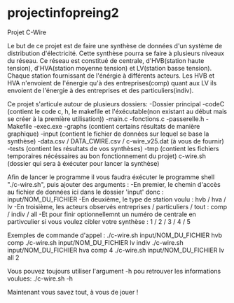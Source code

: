 # projectinfopreing2

Projet C-Wire

Le but de ce projet est de faire une synthèse de données d'un système de distribution d'électricité. Cette synthèse pourra se faire à plusieurs niveaux du réseau. Ce réseau est constitué de centrale, d'HVB(station haute tension), d'HVA(station moyenne tension) et LV(station basse tension). Chaque station fournissant de l'énérgie à différents acteurs. Les HVB et HVA n'envoient de l'énergie qu'à des entreprises(comp) quant aux LV ils envoient de l'énergie à des entreprises et des particuliers(indiv).

Ce projet s'articule autour de plusieurs dossiers:
-Dossier principal
  -codeC (contient le code c, h, le makefile et l'éxécutable(non existant au début mais se créer à la première utilisation))
    -main.c
    -fonctions.c
    -passerelle.h
    -Makefile
    -exec.exe
  -graphs (contient certains résultats de manière graphique)
  -input (contient le fichier de données sur lequel se base la synthèse)
    -data.csv / DATA_CWIRE.csv / c-wire_v25.dat (à vous de fournir)
  -tests (contient les résultats de vos synthèses)
  -tmp (contient les fichiers temporaires nécéssaires au bon fonctionnement du projet)
  c-wire.sh (dossier qui sera à éxécuter pour lancer la synthèse)

Afin de lancer le programme il vous faudra éxécuter le programme shell "./c-wire.sh", puis ajouter des arguments :
-En premier, le chemin d'accès au fichier de données ici dans le dossier 'input' donc : input/NOM_DU_FICHIER
-En deuxième, le type de station voulu : hvb / hva / lv
-En troisième, les acteurs observés entreprises / particuliers / tout : comp / indiv / all
-Et pour finir optionnellemnt un numéro de centrale en partivculier si vous voulez cibler votre synthèse : 1 / 2 / 3 / 4 / 5

Exemples de commande d'appel : 
./c-wire.sh input/NOM_DU_FICHIER hvb comp
./c-wire.sh input/NOM_DU_FICHIER lv indiv
./c-wire.sh input/NOM_DU_FICHIER hva comp 4
./c-wire.sh input/NOM_DU_FICHIER lv all 2

Vous pouvez toujours utiliser l'argument -h pou retrouver les informations voulues:
./c-wire.sh -h

Maintenant vous savez tout, à vous de jouer !
